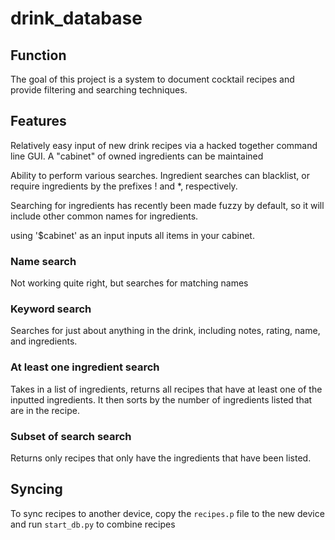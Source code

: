 # drink_database #

## Function ##
The goal of this project is a system to document cocktail recipes and provide filtering and searching techniques.

## Features ##
Relatively easy input of new drink recipes via a hacked together command line GUI.
A "cabinet" of owned ingredients can be maintained  

Ability to perform various searches.
Ingredient searches can blacklist, or require ingredients by the prefixes ! and *, respectively.

Searching for ingredients has recently been made fuzzy by default, so it will include other common names for ingredients.

using '$cabinet' as an input inputs all items in your cabinet.

### Name search ###
Not working quite right, but searches for matching names

### Keyword search ###
Searches for just about anything in the drink, including notes, rating, name, and ingredients.

### At least one ingredient search ###
Takes in a list of ingredients, returns all recipes that have at least one of the inputted ingredients. It then sorts by the number of ingredients listed that are in the recipe.

### Subset of search search ###
Returns only recipes that only have the ingredients that have been listed.


## Syncing ##
To sync recipes to another device, copy the `recipes.p` file to the new device and run `start_db.py` to combine recipes
